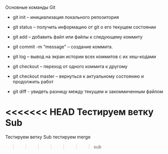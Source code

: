 Основные команды Git
+ git init – инициализация локального репозитория
+ git status – получить информацию от git о его текущем состоянии
+ git add – добавить файл или файлы к следующему коммиту
+ git commit -m “message” – создание коммита.
+ git log – вывод на экран истории всех коммитов с их хеш-кодами
+ git checkout – переход от одного коммита к другому

 + git checkout master – вернуться к актуальному состоянию и продолжить работ
 
+ git diff  - увидеть разницу между текущем и закоммиченным файлом

<<<<<<< HEAD
Тестируем ветку Sub
=======
Тестируем ветку Sub
тестируем merge
>>>>>>> sub
